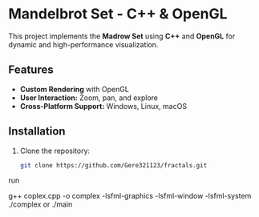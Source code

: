 # Mandelbrot Set - C++ & OpenGL

This project implements the **Madrow Set** using **C++** and **OpenGL** for dynamic and high-performance visualization.

## Features

- **Custom Rendering** with OpenGL
- **User Interaction:** Zoom, pan, and explore
- **Cross-Platform Support:** Windows, Linux, macOS

## Installation

1. Clone the repository:
   ```bash
   git clone https://github.com/Gere321123/fractals.git


run 

g++ coplex.cpp -o complex -lsfml-graphics -lsfml-window -lsfml-system
./complex
or 
./main